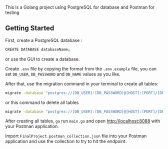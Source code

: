 This is a Golang project using PostgreSQL for database and Postman for testing

## Getting Started

First, create a PostgreSQL database :

```bash
CREATE DATABASE databaseName;
```

or use the GUI to create a database.

Create `.env` file by copying the format from the `.env.example` file, you can set `DB_USER`, `DB_PASSWORD` and `DB_NAME` values ​​as you like.

After that, use the migration command in your terminal
to create all tables:

```bash
migrate -database "postgres://[DB_USER]:[DB_PASSWORD]@[HOST]:[PORT]/[DB_NAME]?sslmode=disable" -path db/migrations up
```

or this command to delete all tables

```bash
migrate -database "postgres://[DB_USER]:[DB_PASSWORD]@[HOST]:[PORT]/[DB_NAME]?sslmode=disable" -path db/migrations down
```

After creating all tables, `go` run `main.go` and open [http://localhost:8088](http://localhost:8088) with your Postman application.

Import `FinalProject.postman_collection.json` file into your Postman application and use the collection to try to hit the endpoint.
